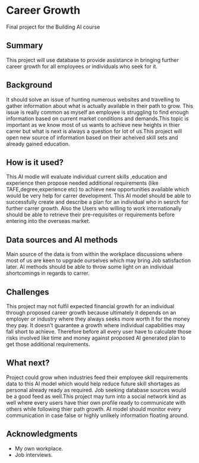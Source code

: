 
# Career Growth

Final project for the Building AI course

## Summary

This project will use database to provide assistance in bringing further career growth for all employees or individuals who seek for it.


## Background

It should solve an issue of hunting numerous websites and travelling to gather information about what is actually available in their path to grow. This issue is really common as myself an employee is struggling to find enough information based on current market conditions and demands.This topic is important as we know most of us wants to achieve new heights in thier carrer but what is next is always a question for lot of us.This project will open new source of information based on their acheived skill sets and already gained education.


## How is it used?

This AI modle will evaluate individual current skills ,education and experience then propose needed additional requirements (like TAFE,degree,experience etc) 
to achieve new opportunities available which would be very help for carrer development.
This AI model should be able to successfully create and describe a plan for an individual who in sesrch for further carrer growth. Also the Users who willing to work internationally should be able to retrieve their pre-requisites or requirements before entering into the overseas market.


## Data sources and AI methods
Main source of the data is from within the workplace discussions where most of us are keen to upgrade ourselves which may bring Job satisfaction later. AI methods should be able to throw some light on an individual shortcomings in regards to carrer.


## Challenges

This project may not fulfil expected financial growth for an individual through proposed career growth because ultimately it depends on an employer or industry where they always seeks more worth it for the money they pay. It doesn't guarantee a growth where individual capabilities may fall short to achieve. Therefore before all every user have to calculate those risks involved like time and money against proposed AI generated plan to get those additional requirements.


## What next?


Project could grow when industries feed their employee skill requirements data to this AI model which would help reduce future skill shortages as personal already ready as required.
Job seeking database sources would be a good feed as well.This project may turn into a social network kind as well where every users have thier own profile ready to communicate with others while following thier path growth.
AI model should monitor every communication in case false or highly unlikely information floating around. 


## Acknowledgments

* My own workplace.
* Job interviews.

